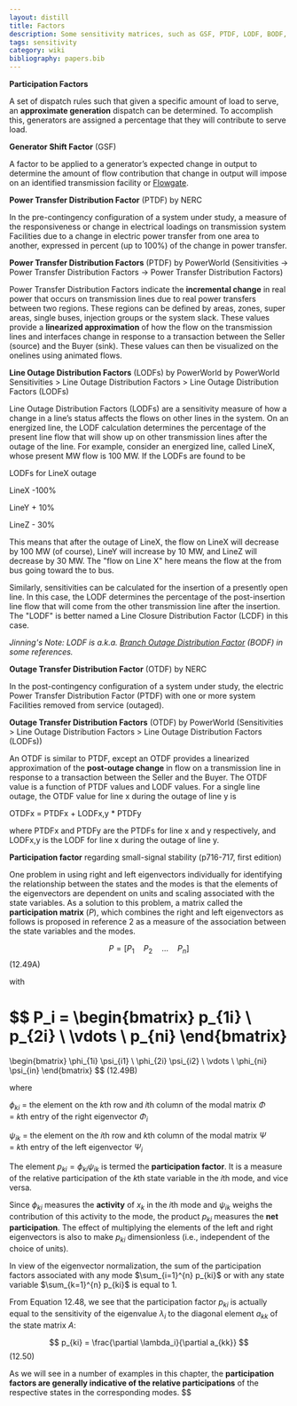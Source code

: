 ```yaml
---
layout: distill
title: Factors
description: Some sensitivity matrices, such as GSF, PTDF, LODF, BODF, OTDF, etc.
tags: sensitivity
category: wiki
bibliography: papers.bib
---
```


**Participation Factors** <d-cite key="nerc2024glossary"></d-cite>

A set of dispatch rules such that given a specific amount of load to serve, an **approximate generation** dispatch can be determined.
To accomplish this, generators are assigned a percentage that they will contribute to serve load.

**Generator Shift Factor** (GSF) <d-cite key="nerc2024glossary"></d-cite>

A factor to be applied to a generator’s expected change in output to determine the amount of flow contribution that change in output will impose on an identified transmission facility or [Flowgate](/wiki/flowgate).

**Power Transfer Distribution Factor** (PTDF) by NERC <d-cite key="nerc2024glossary"></d-cite>

In the pre-contingency configuration of a system under study, a measure of the responsiveness or change in electrical loadings on transmission system Facilities due to a change in electric power transfer from one area to another, expressed in percent (up to 100%) of the change in power transfer.

**Power Transfer Distribution Factors** (PTDF) by PowerWorld <d-cite key="powerworld2025manual"></d-cite> (Sensitivities -> Power Transfer Distribution Factors -> Power Transfer Distribution Factors)

Power Transfer Distribution Factors indicate the **incremental change** in real power that occurs on transmission lines due to real power transfers between two regions.
These regions can be defined by areas, zones, super areas, single buses, injection groups or the system slack.
These values provide a **linearized approximation** of how the flow on the transmission lines and interfaces change in response to a transaction between the Seller (source) and the Buyer (sink).
These values can then be visualized on the onelines using animated flows.

**Line Outage Distribution Factors** (LODFs) by PowerWorld <d-cite key="powerworld2025manual"></d-cite> by PowerWorld Sensitivities > Line Outage Distribution Factors > Line Outage Distribution Factors (LODFs)

Line Outage Distribution Factors (LODFs) are a sensitivity measure of how a change in a line’s status affects the flows on other lines in the system.
On an energized line, the LODF calculation determines the percentage of the present line flow that will show up on other transmission lines after the outage of the line. For example, consider an energized line, called LineX, whose present MW flow is 100 MW.
If the LODFs are found to be

LODFs for LineX outage

LineX -100%

LineY + 10%

LineZ - 30%

This means that after the outage of LineX, the flow on LineX will decrease by 100 MW (of course), LineY will increase by 10 MW, and LineZ will decrease by 30 MW.
The "flow on Line X" here means the flow at the from bus going toward the to bus.

Similarly, sensitivities can be calculated for the insertion of a presently open line.
In this case, the LODF determines the percentage of the post-insertion line flow that will come from the other transmission line after the insertion.
The "LODF" is better named a Line Closure Distribution Factor (LCDF) in this case.

_Jinning's Note: LODF is a.k.a. <u>Branch Outage Distribution Factor</u> (BODF) in some references._

**Outage Transfer Distribution Factor** (OTDF) by NERC <d-cite key="nerc2024glossary"></d-cite>

In the post-contingency configuration of a system under study, the electric Power Transfer Distribution Factor (PTDF) with one or more system Facilities removed from service (outaged).

**Outage Transfer Distribution Factors** (OTDF) by PowerWorld <d-cite key="powerworld2025manual"></d-cite> (Sensitivities > Line Outage Distribution Factors > Line Outage Distribution Factors (LODFs))

An OTDF is similar to PTDF, except an OTDF provides a linearized approximation of the **post-outage change** in flow on a transmission line in response to a transaction between the Seller and the Buyer.
The OTDF value is a function of PTDF values and LODF values.
For a single line outage, the OTDF value for line x during the outage of line y is

OTDFx = PTDFx + LODFx,y \* PTDFy

where PTDFx and PTDFy are the PTDFs for line x and y respectively, and LODFx,y is the LODF for line x during the outage of line y.

**Participation factor** regarding small-signal stability <d-cite key="kundur1994Power"></d-cite> (p716-717, first edition)

One problem in using right and left eigenvectors individually for identifying the relationship between the states and the modes is that the elements of the eigenvectors are dependent on units and scaling associated with the state variables.
As a solution to this problem, a matrix called the **participation matrix** ($P$), which combines the right and left eigenvectors as follows is proposed in reference 2 as a measure of the association between the state variables and the modes.

$$ P = [ P_1 \quad P_2 \quad \dots \quad P_n ] $$ (12.49A)

with

$$
P_i =
\begin{bmatrix}
p_{1i} \\
p_{2i} \\
\vdots \\
p_{ni}
\end{bmatrix}
=
\begin{bmatrix}
\phi_{1i} \psi_{i1} \\
\phi_{2i} \psi_{i2} \\
\vdots \\
\phi_{ni} \psi_{in}
\end{bmatrix}
$$ (12.49B)

where

$\phi_{ki}$ = the element on the $k$th row and $i$th column of the modal matrix $\Phi$
<br>= $k$th entry of the right eigenvector $\Phi_i$

$\psi_{ik}$ = the element on the $i$th row and $k$th column of the modal matrix $\Psi$
<br>= $k$th entry of the left eigenvector $\Psi_i$

The element $p_{ki} = \phi_{ki} \psi_{ik}$ is termed the **participation factor**.
It is a measure of the relative participation of the $k$th state variable in the $i$th mode, and vice versa.

Since $\phi_{ki}$ measures the **activity** of $x_k$ in the $i$th mode and $\psi_{ik}$ weighs the contribution of this activity to the mode, the product $p_{ki}$ measures the **net participation**.
The effect of multiplying the elements of the left and right eigenvectors is also to make $p_{ki}$ dimensionless (i.e., independent of the choice of units).

In view of the eigenvector normalization, the sum of the participation factors associated with any mode $\sum_{i=1}^{n} p_{ki}$ or with any state variable $\sum_{k=1}^{n} p_{ki}$ is equal to 1.

From Equation 12.48, we see that the participation factor $p_{ki}$ is actually equal to the sensitivity of the eigenvalue $\lambda_i$ to the diagonal element $a_{kk}$ of the state matrix $A$:

$$ p_{ki} = \frac{\partial \lambda_i}{\partial a_{kk}} $$ (12.50)

As we will see in a number of examples in this chapter, the **participation factors are generally indicative of the relative participations** of the respective states in the corresponding modes.
$$
